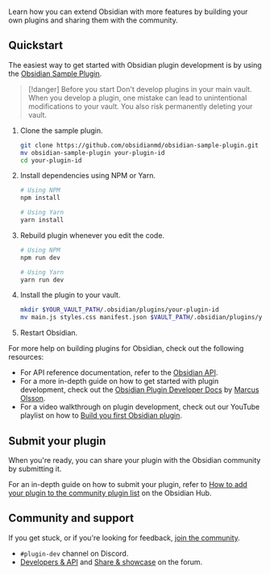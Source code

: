 Learn how you can extend Obsidian with more features by building your own plugins and sharing them with the community.

## Quickstart

The easiest way to get started with Obsidian plugin development is by using the [Obsidian Sample Plugin](https://github.com/obsidianmd/obsidian-sample-plugin).

> [!danger] Before you start
> Don't develop plugins in your main vault. When you develop a plugin, one mistake can lead to unintentional modifications to your vault. You also risk permanently deleting your vault.

1. Clone the sample plugin.

   ```bash
   git clone https://github.com/obsidianmd/obsidian-sample-plugin.git
   mv obsidian-sample-plugin your-plugin-id
   cd your-plugin-id
   ```

2. Install dependencies using NPM or Yarn.

   ```bash
   # Using NPM
   npm install

   # Using Yarn
   yarn install
   ```

3. Rebuild plugin whenever you edit the code.

   ```bash
   # Using NPM
   npm run dev

   # Using Yarn
   yarn run dev
   ```

4. Install the plugin to your vault.

   ```bash
   mkdir $YOUR_VAULT_PATH/.obsidian/plugins/your-plugin-id
   mv main.js styles.css manifest.json $VAULT_PATH/.obsidian/plugins/your-plugin-id
   ```

5. Restart Obsidian.

For more help on building plugins for Obsidian, check out the following resources:

- For API reference documentation, refer to the [Obsidian API](https://github.com/obsidianmd/obsidian-api).
- For a more in-depth guide on how to get started with plugin development, check out the [Obsidian Plugin Developer Docs](https://marcus.se.net/obsidian-plugin-docs) by [Marcus Olsson](https://marcus.se.net).
- For a video walkthrough on plugin development, check out our YouTube playlist on how to [Build you first Obsidian plugin](https://www.youtube.com/playlist?list=PLIDCb22ZUTBnMCbJa-st4PD5T3Olep078).

## Submit your plugin

When you're ready, you can share your plugin with the Obsidian community by submitting it.

For an in-depth guide on how to submit your plugin, refer to [How to add your plugin to the community plugin list](https://publish.obsidian.md/hub/04+-+Guides%2C+Workflows%2C+%26+Courses/Guides/How+to+add+your+plugin+to+the+community+plugin+list) on the Obsidian Hub.

## Community and support

If you get stuck, or if you're looking for feedback, [join the community](https://obsidian.md/community).

- `#plugin-dev` channel on Discord.
- [Developers & API](https://forum.obsidian.md/c/developers-api/14) and [Share & showcase](https://forum.obsidian.md/c/share-showcase/9) on the forum.
